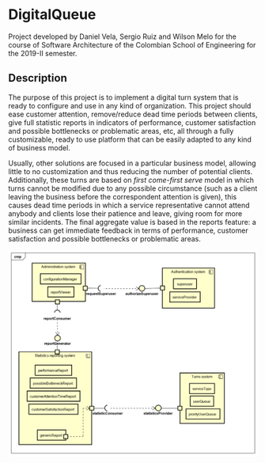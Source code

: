 # DigitalQueue

Project developed by Daniel Vela, Sergio Ruiz and Wilson Melo for the course of Software Architecture of the Colombian School of Engineering for the 2019-II semester.

## Description

The purpose of this project is to implement a digital turn system that is ready to configure and use in any kind of organization. This project should ease customer attention, remove/reduce dead time periods between clients, give full statistic reports in indicators of performance, customer satisfaction and possible bottlenecks or problematic areas, etc, all through a fully customizable, ready to use platform that can be easily adapted to any kind of business model.

Usually, other solutions are focused in a particular business model, allowing little to no customization and thus reducing the number of potential clients. Additionally, these turns are based on *first come-first serve* model in which turns cannot be modified due to any possible circumstance (such as a client leaving the business before the correspondent attention is given), this causes dead time periods in which a service representative cannot attend anybody and clients lose their patience and leave, giving room for more similar incidents.  The final aggregate value is based in the reports feature: a business can get immediate feedback in terms of performance, customer satisfaction and possible bottlenecks or problematic areas.

![Component diagram](src/main/resources/static/Component%20Diagram.png)
